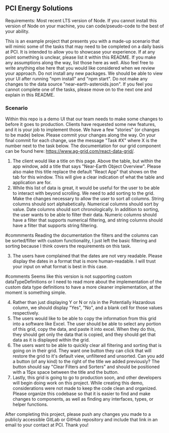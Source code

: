 ## PCI Energy Solutions

Requirements: Most recent LTS version of Node. If you cannot install this version of Node on your machine, you can code/pseudo-code to the best of your ability.

This is an example project that presents you with a made-up scenario that will mimic some of the tasks that may need to be completed on a daily basis at PCI. It is intended to allow you to showcase your experience. If at any point something is unclear, please list it within this README. If you make any assumptions along the way, list those here as well. Also feel free to write anything else here that you would like considered when we review your approach. Do not install any new packages. We should be able to view your UI after running "npm install" and "npm start". Do not make any changes to the data source "near-earth-asteroids.json". If you feel you cannot complete one of the tasks, please move on to the next one and explain in this README.

### Scenario

Within this repo is a demo UI that our team needs to make some changes to before it goes to production. Clients have requested some new features, and it is your job to implement those. We have a few "stories" (or changes to be made) below. Please commit your changes along the way. On your final commit for each change, use the message "Task #X" where X is the number next to the task below. The documentation for our grid component can be found here: <https://www.ag-grid.com/react-data-grid/>.

1. The client would like a title on this page. Above the table, but within the app window, add a title that says "Near-Earth Object Overview". Please also make this title replace the default "React App" that shows on the tab for this window. This will give a clear indication of what the table and application are for.
2. While this list of data is great, it would be useful for the user to be able to interact with beyond scrolling. We need to add sorting to the grid. Make the changes necessary to allow the user to sort all columns. String columns should sort alphabetically. Numerical columns should sort by value. Date columns should sort chronologically. In addition to sorting, the user wants to be able to filter their data. Numeric columns should have a filter that supports numerical filtering, and string columns should have a filter that supports string filtering.

#commments
Reading the documentation the filters and the columns can be sorted/filter with custom functionality, I just left the basic filtering and sorting because I think covers the requirements on this task.

3. The users have complained that the dates are not very readable. Please display the dates in a format that is more human-readable. I will trust your input on what format is best in this case.

#comments
Seems like this version is not supporting custom dataTypeDefinitions or I need to read more about the implementation of the custom data type definitions to have a more cleaner implementation, at the moment is something simple.

4. Rather than just displaying Y or N or n/a in the Potentially Hazardous column, we should display "Yes", "No", and a blank cell for those values respectively.
5. The users would like to be able to copy the information from this grid into a software like Excel. The user should be able to select any portion of this grid, copy the data, and paste it into excel. When they do this, they should get only the data that is copied, and they should get that data as it is displayed within the grid.
6. The users want to be able to quickly clear all filtering and sorting that is going on in their grid. They want one button they can click that will restore the grid to it's default view, unfiltered and unsorted. Can you add a button (of any kind) to the right of the title we added previously? The button should say "Clear Filters and Sorters" and should be positioned with a 15px space between the title and the button.
7. Lastly, this grid is going to go to production soon, and other developers will begin doing work on this project. While creating this demo, considerations were not made to keep the code clean and organized. Please organize this codebase so that it is easier to find and make changes to components, as well as finding any interfaces, types, or helper functions.

After completing this project, please push any changes you made to a publicly accessible GitLab or GitHub repository and include that link in an email to your contact at PCI. Thank you!
